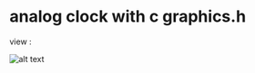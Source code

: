# analog clock with c graphics.h

view :

![alt text](https://raw.githubusercontent.com/unprogramable/turboc_analog_clock/master/screenshots/analog_clock.png)

